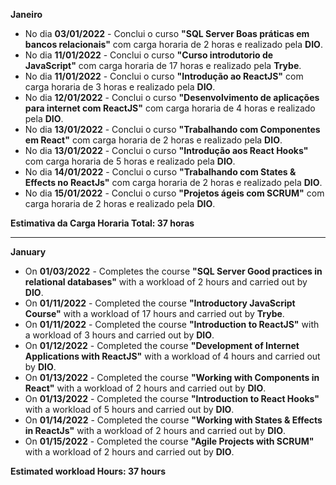 **Janeiro**

- No dia **03/01/2022** - Conclui o curso **"SQL Server Boas práticas em bancos relacionais"** com carga horaria de 2 horas e realizado pela **DIO**.
- No dia **11/01/2022** - Conclui o curso **"Curso introdutorio de JavaScript"** com carga horaria de 17 horas e realizado pela **Trybe**.
- No dia **11/01/2022** - Conclui o curso **"Introdução ao ReactJS"** com carga horaria de 3 horas e realizado pela **DIO**.
- No dia **12/01/2022** - Conclui o curso **"Desenvolvimento de aplicações para internet com ReactJS"** com carga horaria de 4 horas e realizado pela **DIO**.
- No dia **13/01/2022** - Conclui o curso **"Trabalhando com Componentes em React"** com carga horaria de 2 horas e realizado pela **DIO**.
- No dia **13/01/2022** - Conclui o curso **"Introdução aos React Hooks"** com carga horaria de 5 horas e realizado pela **DIO**.
- No dia **14/01/2022** - Conclui o curso **"Trabalhando com States & Effects no ReactJs"** com carga horaria de 2 horas e realizado pela **DIO**.
- No dia **15/01/2022** - Conclui o curso **"Projetos ágeis com SCRUM"** com carga horaria de 2 horas e realizado pela **DIO**.

**Estimativa da Carga Horaria Total: 37 horas**

-----------------
**January**

- On **01/03/2022** - Completes the course **"SQL Server Good practices in relational databases"** with a workload of 2 hours and carried out by **DIO**.
- On **01/11/2022** - Completed the course **"Introductory JavaScript Course"** with a workload of 17 hours and carried out by **Trybe**.
- On **01/11/2022** - Completed the course **"Introduction to ReactJS"** with a workload of 3 hours and carried out by **DIO**.
- On **01/12/2022** - Completed the course **"Development of Internet Applications with ReactJS"** with a workload of 4 hours and carried out by **DIO**.
- On **01/13/2022** - Completed the course **"Working with Components in React"** with a workload of 2 hours and carried out by **DIO**.
- On **01/13/2022** - Completed the course **"Introduction to React Hooks"** with a workload of 5 hours and carried out by **DIO**.
- On **01/14/2022** - Completed the course **"Working with States & Effects in ReactJs"** with a workload of 2 hours and carried out by **DIO**.
- On **01/15/2022** - Completed the course **"Agile Projects with SCRUM"** with a workload of 2 hours and carried out by **DIO**.

**Estimated workload Hours: 37 hours**